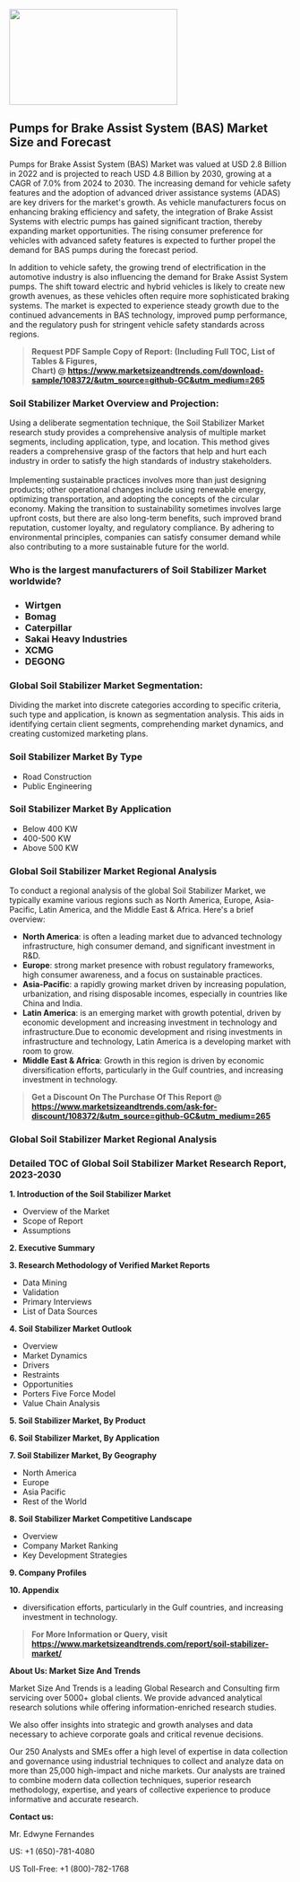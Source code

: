<p><img class="alignnone size-medium wp-image-20088" src="https://ffe5etoiles.com/wp-content/uploads/2024/12/MST1-300x171.png" alt="" width="300" height="171" /></p><h2>Pumps for Brake Assist System (BAS) Market Size and Forecast</h2><p>Pumps for Brake Assist System (BAS) Market was valued at USD 2.8 Billion in 2022 and is projected to reach USD 4.8 Billion by 2030, growing at a CAGR of 7.0% from 2024 to 2030. The increasing demand for vehicle safety features and the adoption of advanced driver assistance systems (ADAS) are key drivers for the market's growth. As vehicle manufacturers focus on enhancing braking efficiency and safety, the integration of Brake Assist Systems with electric pumps has gained significant traction, thereby expanding market opportunities. The rising consumer preference for vehicles with advanced safety features is expected to further propel the demand for BAS pumps during the forecast period.</p><p>In addition to vehicle safety, the growing trend of electrification in the automotive industry is also influencing the demand for Brake Assist System pumps. The shift toward electric and hybrid vehicles is likely to create new growth avenues, as these vehicles often require more sophisticated braking systems. The market is expected to experience steady growth due to the continued advancements in BAS technology, improved pump performance, and the regulatory push for stringent vehicle safety standards across regions.</p></p><blockquote id="" class=""><strong>Request PDF Sample Copy of Report: (Including Full TOC, List of Tables &amp; Figures, Chart)&nbsp;@&nbsp;<strong><a href="https://www.marketsizeandtrends.com/download-sample/108372/&utm_source=github-GC&utm_medium=265" target="_blank">https://www.marketsizeandtrends.com/download-sample/108372/&utm_source=github-GC&utm_medium=265</a></strong></strong></blockquote><h3 id="" class="">Soil Stabilizer Market&nbsp;Overview and Projection:</h3><p id="" class="">Using a deliberate segmentation technique, the Soil Stabilizer Market research study provides a comprehensive analysis of multiple market segments, including application, type, and location. This method gives readers a comprehensive grasp of the factors that help and hurt each industry in order to satisfy the high standards of industry stakeholders. <br /> <br />Implementing sustainable practices involves more than just designing products; other operational changes include using renewable energy, optimizing transportation, and adopting the concepts of the circular economy. Making the transition to sustainability sometimes involves large upfront costs, but there are also long-term benefits, such improved brand reputation, customer loyalty, and regulatory compliance. By adhering to environmental principles, companies can satisfy consumer demand while also contributing to a more sustainable future for the world.</p><h3 id="" class="">Who is the largest manufacturers of&nbsp;Soil Stabilizer Market worldwide?</h3><h3 class=""><p><ul><li>Wirtgen </li><li> Bomag </li><li> Caterpillar </li><li> Sakai Heavy Industries </li><li> XCMG </li><li> DEGONG</li></ul></p></h3><h3 id="" class="">Global&nbsp;Soil Stabilizer Market Segmentation:</h3><p id="" class="">Dividing the market into discrete categories according to specific criteria, such type and application, is known as segmentation analysis. This aids in identifying certain client segments, comprehending market dynamics, and creating customized marketing plans.</p><h3 id="" class="">Soil Stabilizer Market&nbsp;By Type</h3><p><p><ul><li>Road Construction </li><li> Public Engineering</p></li></ul></p></p><h3 id="" class="">Soil Stabilizer Market&nbsp;By Application</h3><p class=""><p><ul><li>Below 400 KW </li><li> 400-500 KW </li><li> Above 500 KW</li></ul></p></p><h3 id="" class="">Global Soil Stabilizer Market Regional Analysis</h3><p id="" class="">To conduct a regional analysis of the global Soil Stabilizer Market, we typically examine various regions such as North America, Europe, Asia-Pacific, Latin America, and the Middle East &amp; Africa. Here's a brief overview:</p><ul><li><strong>North America</strong>: is often a leading market due to advanced technology infrastructure, high consumer demand, and significant investment in R&amp;D.</li><li><strong>Europe</strong>: strong market presence with robust regulatory frameworks, high consumer awareness, and a focus on sustainable practices.</li><li><strong>Asia-Pacific</strong>: a rapidly growing market driven by increasing population, urbanization, and rising disposable incomes, especially in countries like China and India.</li><li><strong>Latin America</strong>: is an emerging market with growth potential, driven by economic development and increasing investment in technology and infrastructure.Due to economic development and rising investments in infrastructure and technology, Latin America is a developing market with room to grow.</li><li><strong>Middle East &amp; Africa</strong>: Growth in this region is driven by economic diversification efforts, particularly in the Gulf countries, and increasing investment in technology.</li></ul><blockquote id="" class=""><strong>Get a Discount On The Purchase Of This Report @ <strong><a href="https://www.marketsizeandtrends.com/ask-for-discount/108372/&utm_source=github-GC&utm_medium=265" target="_blank">https://www.marketsizeandtrends.com/ask-for-discount/108372/&utm_source=github-GC&utm_medium=265</a></strong></strong></blockquote><h3 id="" class="">Global Soil Stabilizer Market Regional Analysis</h3><h3 id="" class="">Detailed TOC of Global Soil Stabilizer Market Research Report, 2023-2030</h3><p id="" class=""><strong>1. Introduction of the Soil Stabilizer Market</strong></p><ul><li>Overview of the Market</li><li>Scope of Report</li><li>Assumptions</li></ul><p id="" class=""><strong>2. Executive Summary</strong></p><p id="" class=""><strong>3. Research Methodology of Verified Market Reports</strong></p><ul><li>Data Mining</li><li>Validation</li><li>Primary Interviews</li><li>List of Data Sources</li></ul><p id="" class=""><strong>4. Soil Stabilizer Market Outlook</strong></p><ul><li>Overview</li><li>Market Dynamics</li><li>Drivers</li><li>Restraints</li><li>Opportunities</li><li>Porters Five Force Model</li><li>Value Chain Analysis</li></ul><p id="" class=""><strong>5. Soil Stabilizer Market, By Product</strong></p><p id="" class=""><strong>6. Soil Stabilizer Market, By Application</strong></p><p id="" class=""><strong>7. Soil Stabilizer Market, By Geography</strong></p><ul><li>North America</li><li>Europe</li><li>Asia Pacific</li><li>Rest of the World</li></ul><p id="" class=""><strong>8. Soil Stabilizer Market Competitive Landscape</strong></p><ul><li>Overview</li><li>Company Market Ranking</li><li>Key Development Strategies</li></ul><p id="" class=""><strong>9. Company Profiles</strong></p><p id="" class=""><strong>10. Appendix</strong></p><ul><li>diversification efforts, particularly in the Gulf countries, and increasing investment in technology.</li></ul><blockquote id="" class=""><strong>For More Information or Query, visit <strong><strong><a href="https://www.marketsizeandtrends.com/report/soil-stabilizer-market/" target="_blank">https://www.marketsizeandtrends.com/report/soil-stabilizer-market/</a></strong></strong></strong></blockquote><p id="" class=""><strong>About Us: Market Size And Trends</strong></p><p id="" class="">Market Size And Trends is a leading Global Research and Consulting firm servicing over 5000+ global clients. We provide advanced analytical research solutions while offering information-enriched research studies.</p><p id="" class="">We also offer insights into strategic and growth analyses and data necessary to achieve corporate goals and critical revenue decisions.</p><p id="" class="">Our 250 Analysts and SMEs offer a high level of expertise in data collection and governance using industrial techniques to collect and analyze data on more than 25,000 high-impact and niche markets. Our analysts are trained to combine modern data collection techniques, superior research methodology, expertise, and years of collective experience to produce informative and accurate research.</p><p id="" class=""><strong>Contact us:</strong></p><p id="" class="">Mr. Edwyne Fernandes</p><p id="" class="">US: +1 (650)-781-4080</p><p id="" class="">US Toll-Free: +1 (800)-782-1768</p>
